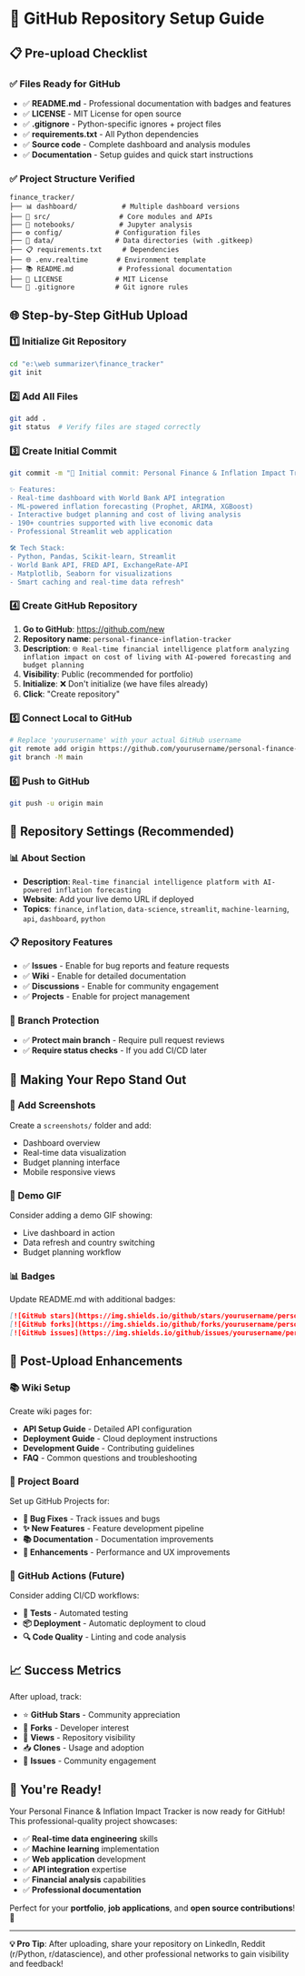 # 🚀 GitHub Repository Setup Guide

## 📋 Pre-upload Checklist

### ✅ **Files Ready for GitHub**
- ✅ **README.md** - Professional documentation with badges and features
- ✅ **LICENSE** - MIT License for open source
- ✅ **.gitignore** - Python-specific ignores + project files
- ✅ **requirements.txt** - All Python dependencies
- ✅ **Source code** - Complete dashboard and analysis modules
- ✅ **Documentation** - Setup guides and quick start instructions

### ✅ **Project Structure Verified**
```
finance_tracker/
├── 📊 dashboard/           # Multiple dashboard versions
├── 🔧 src/                 # Core modules and APIs
├── 📓 notebooks/           # Jupyter analysis
├── ⚙️ config/             # Configuration files
├── 📁 data/               # Data directories (with .gitkeep)
├── 📋 requirements.txt     # Dependencies
├── 🌐 .env.realtime       # Environment template
├── 📚 README.md           # Professional documentation
├── 📜 LICENSE             # MIT License
└── 🚫 .gitignore          # Git ignore rules
```

## 🌐 Step-by-Step GitHub Upload

### 1️⃣ **Initialize Git Repository**
```bash
cd "e:\web summarizer\finance_tracker"
git init
```

### 2️⃣ **Add All Files**
```bash
git add .
git status  # Verify files are staged correctly
```

### 3️⃣ **Create Initial Commit**
```bash
git commit -m "🎉 Initial commit: Personal Finance & Inflation Impact Tracker

✨ Features:
- Real-time dashboard with World Bank API integration
- ML-powered inflation forecasting (Prophet, ARIMA, XGBoost)
- Interactive budget planning and cost of living analysis
- 190+ countries supported with live economic data
- Professional Streamlit web application

🛠️ Tech Stack:
- Python, Pandas, Scikit-learn, Streamlit
- World Bank API, FRED API, ExchangeRate-API
- Matplotlib, Seaborn for visualizations
- Smart caching and real-time data refresh"
```

### 4️⃣ **Create GitHub Repository**
1. **Go to GitHub**: https://github.com/new
2. **Repository name**: `personal-finance-inflation-tracker`
3. **Description**: `🌐 Real-time financial intelligence platform analyzing inflation impact on cost of living with AI-powered forecasting and budget planning`
4. **Visibility**: Public (recommended for portfolio)
5. **Initialize**: ❌ Don't initialize (we have files already)
6. **Click**: "Create repository"

### 5️⃣ **Connect Local to GitHub**
```bash
# Replace 'yourusername' with your actual GitHub username
git remote add origin https://github.com/yourusername/personal-finance-inflation-tracker.git
git branch -M main
```

### 6️⃣ **Push to GitHub**
```bash
git push -u origin main
```

## 🎯 **Repository Settings (Recommended)**

### **📊 About Section**
- **Description**: `Real-time financial intelligence platform with AI-powered inflation forecasting`
- **Website**: Add your live demo URL if deployed
- **Topics**: `finance`, `inflation`, `data-science`, `streamlit`, `machine-learning`, `api`, `dashboard`, `python`

### **📋 Repository Features**
- ✅ **Issues** - Enable for bug reports and feature requests
- ✅ **Wiki** - Enable for detailed documentation
- ✅ **Discussions** - Enable for community engagement
- ✅ **Projects** - Enable for project management

### **🔧 Branch Protection**
- ✅ **Protect main branch** - Require pull request reviews
- ✅ **Require status checks** - If you add CI/CD later

## 🌟 **Making Your Repo Stand Out**

### **📱 Add Screenshots**
Create a `screenshots/` folder and add:
- Dashboard overview
- Real-time data visualization
- Budget planning interface
- Mobile responsive views

### **🎥 Demo GIF**
Consider adding a demo GIF showing:
- Live dashboard in action
- Data refresh and country switching
- Budget planning workflow

### **📊 Badges**
Update README.md with additional badges:
```markdown
[![GitHub stars](https://img.shields.io/github/stars/yourusername/personal-finance-inflation-tracker)](https://github.com/yourusername/personal-finance-inflation-tracker/stargazers)
[![GitHub forks](https://img.shields.io/github/forks/yourusername/personal-finance-inflation-tracker)](https://github.com/yourusername/personal-finance-inflation-tracker/network)
[![GitHub issues](https://img.shields.io/github/issues/yourusername/personal-finance-inflation-tracker)](https://github.com/yourusername/personal-finance-inflation-tracker/issues)
```

## 🚀 **Post-Upload Enhancements**

### **📚 Wiki Setup**
Create wiki pages for:
- **API Setup Guide** - Detailed API configuration
- **Deployment Guide** - Cloud deployment instructions
- **Development Guide** - Contributing guidelines
- **FAQ** - Common questions and troubleshooting

### **🎯 Project Board**
Set up GitHub Projects for:
- **🐛 Bug Fixes** - Track issues and bugs
- **✨ New Features** - Feature development pipeline
- **📚 Documentation** - Documentation improvements
- **🚀 Enhancements** - Performance and UX improvements

### **🔄 GitHub Actions (Future)**
Consider adding CI/CD workflows:
- **🧪 Tests** - Automated testing
- **📦 Deployment** - Automatic deployment to cloud
- **🔍 Code Quality** - Linting and code analysis

## 📈 **Success Metrics**

After upload, track:
- ⭐ **GitHub Stars** - Community appreciation
- 🍴 **Forks** - Developer interest
- 👀 **Views** - Repository visibility
- 📥 **Clones** - Usage and adoption
- 🐛 **Issues** - Community engagement

## 🎉 **You're Ready!**

Your Personal Finance & Inflation Impact Tracker is now ready for GitHub! This professional-quality project showcases:

- ✅ **Real-time data engineering** skills
- ✅ **Machine learning** implementation
- ✅ **Web application** development
- ✅ **API integration** expertise
- ✅ **Financial analysis** capabilities
- ✅ **Professional documentation**

Perfect for your **portfolio**, **job applications**, and **open source contributions**! 🌟

---

**💡 Pro Tip**: After uploading, share your repository on LinkedIn, Reddit (r/Python, r/datascience), and other professional networks to gain visibility and feedback!
